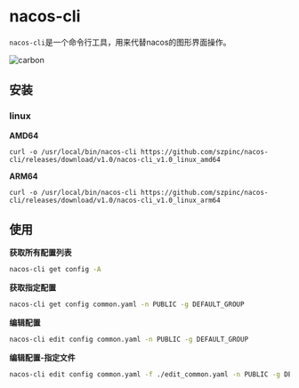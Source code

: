 # nacos-cli

`nacos-cli`是一个命令行工具，用来代替nacos的图形界面操作。

![carbon](https://github.com/szpinc/nacos-cli/assets/19821378/2899922a-e7c7-402d-80d4-a6bb27912efc)



## 安装
### linux

**AMD64**

`curl -o /usr/local/bin/nacos-cli https://github.com/szpinc/nacos-cli/releases/download/v1.0/nacos-cli_v1.0_linux_amd64`

**ARM64**

`curl -o /usr/local/bin/nacos-cli https://github.com/szpinc/nacos-cli/releases/download/v1.0/nacos-cli_v1.0_linux_arm64`

## 使用

**获取所有配置列表**

``` bash
nacos-cli get config -A
```

**获取指定配置**

``` bash
nacos-cli get config common.yaml -n PUBLIC -g DEFAULT_GROUP
```

**编辑配置**

``` bash
nacos-cli edit config common.yaml -n PUBLIC -g DEFAULT_GROUP
```

**编辑配置-指定文件**

``` bash
nacos-cli edit config common.yaml -f ./edit_common.yaml -n PUBLIC -g DEFAULT_GROUP
```
